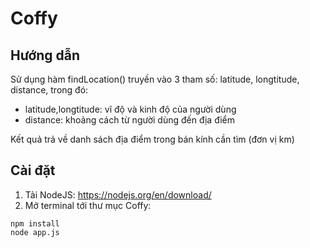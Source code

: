 # Coffy
## Hướng dẫn
Sử dụng hàm findLocation() truyền vào 3 tham số: latitude, longtitude, distance, trong đó: 
- latitude,longtitude: vĩ độ và kinh độ của người dùng  
- distance: khoảng cách từ người dùng đến địa điểm

Kết quả trả về danh sách địa điểm trong bán kính cần tìm (đơn vị km)

## Cài đặt
1. Tải NodeJS: https://nodejs.org/en/download/
2. Mở terminal tới thư mục Coffy:
```
npm install
node app.js
```
